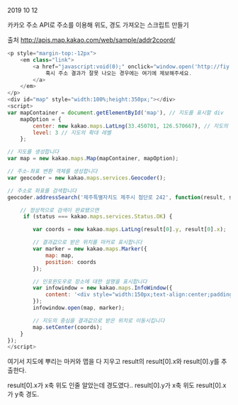 2019 10 12

카카오 주소 API로
주소를 이용해 위도, 경도 가져오는 스크립트 만들기


출처 http://apis.map.kakao.com/web/sample/addr2coord/

```javaScript
<p style="margin-top:-12px">
    <em class="link">
        <a href="javascript:void(0);" onclick="window.open('http://fiy.daum.net/fiy/map/CsGeneral.daum', '_blank', 'width=981, height=650')">
            혹시 주소 결과가 잘못 나오는 경우에는 여기에 제보해주세요.
        </a>
    </em>
</p>
<div id="map" style="width:100%;height:350px;"></div>
<script>
var mapContainer = document.getElementById('map'), // 지도를 표시할 div 
    mapOption = {
        center: new kakao.maps.LatLng(33.450701, 126.570667), // 지도의 중심좌표
        level: 3 // 지도의 확대 레벨
    };  

// 지도를 생성합니다    
var map = new kakao.maps.Map(mapContainer, mapOption); 

// 주소-좌표 변환 객체를 생성합니다
var geocoder = new kakao.maps.services.Geocoder();

// 주소로 좌표를 검색합니다
geocoder.addressSearch('제주특별자치도 제주시 첨단로 242', function(result, status) {

    // 정상적으로 검색이 완료됐으면 
     if (status === kakao.maps.services.Status.OK) {

        var coords = new kakao.maps.LatLng(result[0].y, result[0].x);

        // 결과값으로 받은 위치를 마커로 표시합니다
        var marker = new kakao.maps.Marker({
            map: map,
            position: coords
        });

        // 인포윈도우로 장소에 대한 설명을 표시합니다
        var infowindow = new kakao.maps.InfoWindow({
            content: '<div style="width:150px;text-align:center;padding:6px 0;">우리회사</div>'
        });
        infowindow.open(map, marker);

        // 지도의 중심을 결과값으로 받은 위치로 이동시킵니다
        map.setCenter(coords);
    } 
});    
</script>
```

여기서 지도에 뿌리는 마커와 맵을 다 지우고
result의 result[0].x와 result[0].y를 추출한다.


result[0].x가 x축 위도 인줄 알았는데 경도였다..
result[0].y가 x축 위도
result[0].x가 y축 경도.




